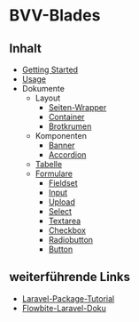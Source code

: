 # BVV-Blades

## Inhalt    
- [Getting Started](./documentation/getting-started.md)
- [Usage](./documentation/usage.md)
- Dokumente
  - Layout
    - [Seiten-Wrapper](./documentation/layout/wrapper.md)
    - [Container](./documentation/layout/container.md)
    - [Brotkrumen](./documentation/layout/breadcrumbs.md)
  - Komponenten
    - [Banner](./documentation/components/banner.md)
    - [Accordion](./documentation/components/accordion.md)
  - [Tabelle](./documentation/table.md)
  - [Formulare](./documentation/forms.md)
    - [Fieldset](./documentation/forms/fieldset.md)
    - [Input](./documentation/forms/input.md)
    - [Upload](./documentation/forms/upload.md)
    - [Select](./documentation/forms/select.md)
    - [Textarea](./documentation/forms/textarea.md)
    - [Checkbox](./documentation/forms/checkbox.md)
    - [Radiobutton](./documentation/forms/radio.md)
    - [Button](./documentation/forms/button.md)

## weiterführende Links

- [Laravel-Package-Tutorial](https://www.laravelpackage.com)
- [Flowbite-Laravel-Doku](https://flowbite.com/docs/getting-started/laravel/)


